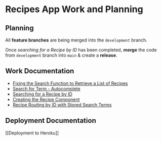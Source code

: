 # Recipes App Work and Planning

## Planning

All **feature branches** are being merged into the `development` branch.

Once _searching for a Recipe by ID_ has been completed, **merge** the code from `development` branch into `main` & create a **release**.

## Work Documentation

- [Fixing the Search Function to Retrieve a List of Recipes](./Components/Fixing%20the%20Search%20Function%20to%20Retrieve%20a%20List%20of%20Recipes.md)
- [Search for Term - Autocomplete](./Components/Search%20for%20Term%20-%20Autocomplete.md)
- [Searching for a Recipe by ID](./Components/Searching%20for%20a%20Recipe%20by%20ID.md)
- [Creating the Recipe Component](./Components/Creating%20the%20Recipe%20Component.md)
- [Recipe Routing by ID with Stored Search Terms](./Components/Recipe%20Routing%20by%20ID%20with%20Stored%20Search%20Terms.md)

## Deployment Documentation

[[Deployment to Heroku]]
